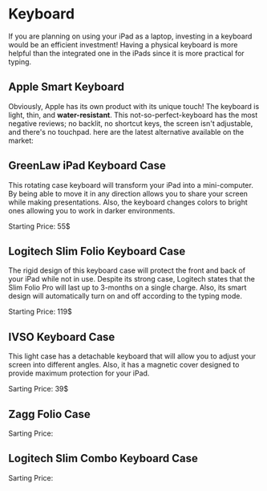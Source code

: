 
# Keyboard

If you are planning on using your iPad as a laptop, investing in a keyboard would be an efficient investment! Having a physical keyboard is more helpful than the integrated one in the iPads since it is more practical for typing.

## Apple Smart Keyboard

Obviously, Apple has its own product with its unique touch! The keyboard is light, thin, and **water-resistant**. This not-so-perfect-keyboard has the most negative reviews; no backlit, no shortcut keys, the screen isn't adjustable, and there's no touchpad. here are the latest alternative available on the market:

## GreenLaw iPad Keyboard Case

This rotating case keyboard will transform your iPad into a mini-computer. By being able to move it in any direction allows you to share your screen while making presentations. Also, the keyboard changes colors to bright ones allowing you to work in darker environments.

Starting Price: 55$

## Logitech Slim Folio Keyboard Case

The rigid design of this keyboard case will protect the front and back of your iPad while not in use. Despite its strong case, Logitech states that the Slim Folio Pro will last up to 3-months on a single charge. Also, its smart design will automatically turn on and off according to the typing mode.

Starting Price: 119$

## IVSO Keyboard Case

This light case has a detachable keyboard that will allow you to adjust your screen into different angles. Also, it has a magnetic cover designed to provide maximum protection for your iPad.

Sarting Price: 39$

## Zagg Folio Case

Sarting Price: 

## Logitech Slim Combo Keyboard Case

Sarting Price: 
